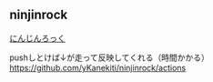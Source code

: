 ## ninjinrock

[にんじんろっく](https://ykanekiti.github.io/ninjinrock/)

pushしとけば↓が走って反映してくれる（時間かかる）
https://github.com/yKanekiti/ninjinrock/actions
